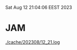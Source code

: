 Sat Aug 12 21:04:06 EEST 2023
# JAM
<a href='./cache/202308/12_21.log'>./cache/202308/12_21.log</a>
